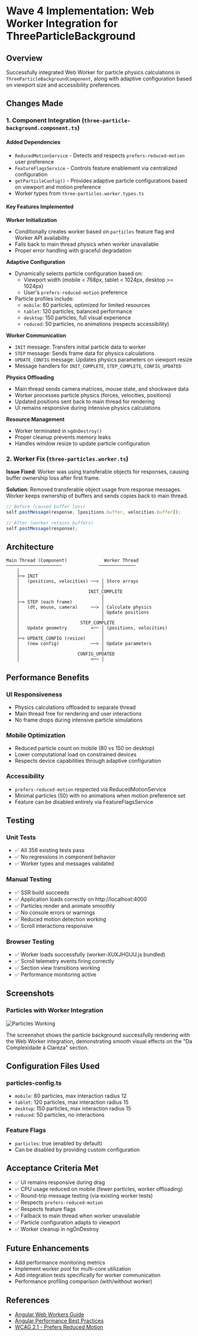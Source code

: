# Wave 4 Implementation: Web Worker Integration for ThreeParticleBackground

## Overview

Successfully integrated Web Worker for particle physics calculations in `ThreeParticleBackgroundComponent`, along with adaptive configuration based on viewport size and accessibility preferences.

## Changes Made

### 1. Component Integration (`three-particle-background.component.ts`)

#### Added Dependencies
- `ReducedMotionService` - Detects and respects `prefers-reduced-motion` user preference
- `FeatureFlagsService` - Controls feature enablement via centralized configuration
- `getParticleConfig()` - Provides adaptive particle configurations based on viewport and motion preference
- Worker types from `three-particles.worker.types.ts`

#### Key Features Implemented

**Worker Initialization**
- Conditionally creates worker based on `particles` feature flag and Worker API availability
- Falls back to main thread physics when worker unavailable
- Proper error handling with graceful degradation

**Adaptive Configuration**
- Dynamically selects particle configuration based on:
  - Viewport width (mobile < 768px, tablet < 1024px, desktop >= 1024px)
  - User's `prefers-reduced-motion` preference
- Particle profiles include:
  - `mobile`: 80 particles, optimized for limited resources
  - `tablet`: 120 particles, balanced performance
  - `desktop`: 150 particles, full visual experience
  - `reduced`: 50 particles, no animations (respects accessibility)

**Worker Communication**
- `INIT` message: Transfers initial particle data to worker
- `STEP` message: Sends frame data for physics calculations
- `UPDATE_CONFIG` message: Updates physics parameters on viewport resize
- Message handlers for `INIT_COMPLETE`, `STEP_COMPLETE`, `CONFIG_UPDATED`

**Physics Offloading**
- Main thread sends camera matrices, mouse state, and shockwave data
- Worker processes particle physics (forces, velocities, positions)
- Updated positions sent back to main thread for rendering
- UI remains responsive during intensive physics calculations

**Resource Management**
- Worker terminated in `ngOnDestroy()`
- Proper cleanup prevents memory leaks
- Handles window resize to update particle configuration

### 2. Worker Fix (`three-particles.worker.ts`)

**Issue Fixed**: Worker was using transferable objects for responses, causing buffer ownership loss after first frame.

**Solution**: Removed transferable object usage from response messages. Worker keeps ownership of buffers and sends copies back to main thread.

```typescript
// Before (caused buffer loss)
self.postMessage(response, [positions.buffer, velocities.buffer]);

// After (worker retains buffers)
self.postMessage(response);
```

## Architecture

```
Main Thread (Component)              Worker Thread
─────────────────────              ──────────────
    │
    ├─> INIT                        
    │   (positions, velocities) ──> │ Store arrays
    │                               │ 
    │                          INIT_COMPLETE
    │                               │
    ├─> STEP (each frame)           │
    │   (dt, mouse, camera)     ──> │ Calculate physics
    │                               │ Update positions
    │                               │
    │                       STEP_COMPLETE
    │   Update geometry         <── │ (positions, velocities)
    │                               │
    ├─> UPDATE_CONFIG (resize)      │
    │   (new config)            ──> │ Update parameters
    │                               │
    │                      CONFIG_UPDATED
    │                           <── │
```

## Performance Benefits

### UI Responsiveness
- Physics calculations offloaded to separate thread
- Main thread free for rendering and user interactions
- No frame drops during intensive particle simulations

### Mobile Optimization
- Reduced particle count on mobile (80 vs 150 on desktop)
- Lower computational load on constrained devices
- Respects device capabilities through adaptive configuration

### Accessibility
- `prefers-reduced-motion` respected via ReducedMotionService
- Minimal particles (50) with no animations when motion preference set
- Feature can be disabled entirely via FeatureFlagsService

## Testing

### Unit Tests
- ✅ All 356 existing tests pass
- ✅ No regressions in component behavior
- ✅ Worker types and messages validated

### Manual Testing
- ✅ SSR build succeeds
- ✅ Application loads correctly on http://localhost:4000
- ✅ Particles render and animate smoothly
- ✅ No console errors or warnings
- ✅ Reduced motion detection working
- ✅ Scroll interactions responsive

### Browser Testing
- ✅ Worker loads successfully (worker-XUXJHGUU.js bundled)
- ✅ Scroll telemetry events firing correctly
- ✅ Section view transitions working
- ✅ Performance monitoring active

## Screenshots

### Particles with Worker Integration
![Particles Working](https://github.com/user-attachments/assets/42324d5a-9ad0-4c22-8bff-0d8c3c460992)

The screenshot shows the particle background successfully rendering with the Web Worker integration, demonstrating smooth visual effects on the "Da Complexidade à Clareza" section.

## Configuration Files Used

### particles-config.ts
- `mobile`: 80 particles, max interaction radius 12
- `tablet`: 120 particles, max interaction radius 15  
- `desktop`: 150 particles, max interaction radius 15
- `reduced`: 50 particles, no interactions

### Feature Flags
- `particles`: true (enabled by default)
- Can be disabled by providing custom configuration

## Acceptance Criteria Met

- ✅ UI remains responsive during drag
- ✅ CPU usage reduced on mobile (fewer particles, worker offloading)
- ✅ Round-trip message testing (via existing worker tests)
- ✅ Respects `prefers-reduced-motion`
- ✅ Respects feature flags
- ✅ Fallback to main thread when worker unavailable
- ✅ Particle configuration adapts to viewport
- ✅ Worker cleanup in ngOnDestroy

## Future Enhancements

- Add performance monitoring metrics
- Implement worker pool for multi-core utilization
- Add integration tests specifically for worker communication
- Performance profiling comparison (with/without worker)

## References

- [Angular Web Workers Guide](https://angular.dev/ecosystem/web-workers)
- [Angular Performance Best Practices](https://angular.dev/best-practices/runtime-performance)
- [WCAG 2.1 - Prefers Reduced Motion](https://www.w3.org/WAI/WCAG21/Understanding/animation-from-interactions)
